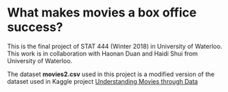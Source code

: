 # What makes movies a box office success?

This is the final project of STAT 444 (Winter 2018) in University of Waterloo. 
This work is in collaboration with Haonan Duan and Haidi Shui from University of Waterloo.

The dataset **movies2.csv** used in this project is a modified version of the dataset used in Kaggle project [Understanding Movies through Data](https://www.kaggle.com/karrrimba/understanding-movies-through-data/notebook)
